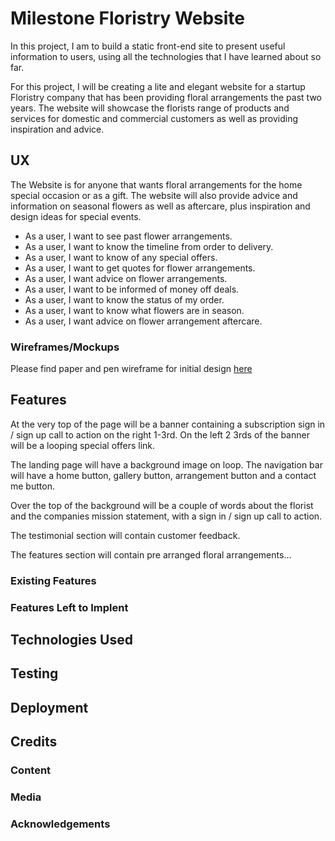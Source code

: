 # Milestone Floristry Website

In this project, I am to build a static front-end site to present useful information to users, using all the technologies that I have learned about so far.

For this project, I will be creating a lite and elegant website for a startup Floristry company that has been providing floral arrangements the past two years. The website will showcase the florists range of products and services for domestic and commercial customers as well as providing inspiration and advice.

## UX

The Website is for anyone that wants floral arrangements for the home special occasion or as a gift. The website will also provide advice and information on seasonal flowers as well as aftercare, plus inspiration and design ideas for special events.

- As a user, I want to see past flower arrangements.
- As a user, I want to know the timeline from order to delivery.
- As a user, I want to know of any special offers.
- As a user, I want to get quotes for flower arrangements.
- As a user, I want advice on flower arrangements.
- As a user, I want to be informed of money off deals.
- As a user, I want to know the status of my order.
- As a user, I want to know what flowers are in season.
- As a user, I want advice on flower arrangement aftercare.

### Wireframes/Mockups

Please find paper and pen wireframe for initial design <a href="wireframes/initial-wireframe.jpeg">here</a>

## Features

At the very top of the page will be a banner containing a subscription sign in / sign up call to action on the right 1-3rd. On the left 2 3rds of the banner will be a looping special offers link.

The landing page will have a background image on loop. The navigation bar will have a home button, gallery button, arrangement button and a contact me button.

Over the top of the background will be a couple of words about the florist and the companies mission statement, with a sign in / sign up call to action.

The testimonial section will contain customer feedback.

The features section will contain pre arranged floral arrangements...

### Existing Features

### Features Left to Implent

## Technologies Used

## Testing

## Deployment

## Credits

### Content

### Media

### Acknowledgements
